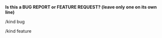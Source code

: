 **Is this a BUG REPORT or FEATURE REQUEST? (leave only one on its own line)**

/kind bug

/kind feature
